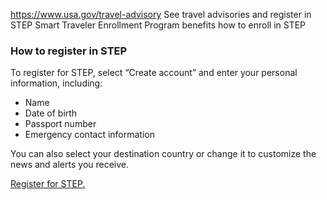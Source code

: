 

https://www.usa.gov/travel-advisory
See travel advisories and register in STEP
Smart Traveler Enrollment Program benefits
how to enroll in STEP

### **How to register in STEP**

To register for STEP, select “Create account” and enter your personal information, including:

* Name
* Date of birth
* Passport number
* Emergency contact information

You can also select your destination country or change it to customize the news and alerts you receive.

[Register for STEP.](https://step.state.gov/STEP/Index.aspx)
